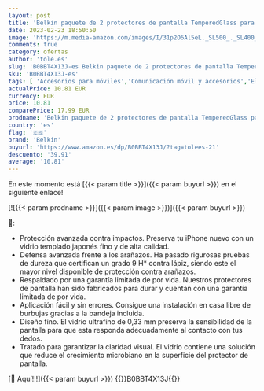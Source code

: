 ```yaml
---
layout: post
title: 'Belkin paquete de 2 protectores de pantalla TemperedGlass para iPhone 14 Pro  aplicación sencilla y sin burbujas con la bandeja incluida  certificación 9H de resistencia  película antiarañazos'
date: 2023-02-23 18:50:50
image: 'https://m.media-amazon.com/images/I/31p2O6Al5eL._SL500_._SL400_.jpg'
comments: true
category: ofertas
author: 'tole.es'
slug: 'B0BBT4X13J-es Belkin paquete de 2 protectores de pantalla TemperedGlass...'
sku: 'B0BBT4X13J-es'
tags: [ 'Accesorios para móviles','Comunicación móvil y accesorios','Electrónica','Mantenimiento, cuidado y reparaciones de teléfonos móviles','Protectores de pantalla para móviles','belkin','iphone','🇪🇸', ]
actualPrice: 10.81 EUR
currency: EUR
price: 10.81
comparePrice: 17.99 EUR
prodname: 'Belkin paquete de 2 protectores de pantalla TemperedGlass para iPhone 14 Pro  aplicación sencilla y sin burbujas con la bandeja incluida  certificación 9H de resistencia  película antiarañazos'
country: 'es'
flag: '🇪🇸'
brand: 'Belkin'
buyurl: 'https://www.amazon.es/dp/B0BBT4X13J/?tag=tolees-21'
descuento: '39.91'
average: '10.81'
---
```


En este momento está [{{< param title >}}]({{< param buyurl >}}) en el siguiente enlace!

[![{{< param prodname >}}]({{< param image >}})]({{< param buyurl >}})

🔎:

- Protección avanzada contra impactos. Preserva tu iPhone nuevo con un vidrio templado japonés fino y de alta calidad.
- Defensa avanzada frente a los arañazos. Ha pasado rigurosas pruebas de dureza que certifican un grado 9 H* contra lápiz, siendo este el mayor nivel disponible de protección contra arañazos.
- Respaldado por una garantía limitada de por vida. Nuestros protectores de pantalla han sido fabricados para durar y cuentan con una garantía limitada de por vida.
- Aplicación fácil y sin errores. Consigue una instalación en casa libre de burbujas gracias a la bandeja incluida.
- Diseño fino. El vidrio ultrafino de 0,33 mm preserva la sensibilidad de la pantalla para que esta responda adecuadamente al contacto con tus dedos.
- Tratado para garantizar la claridad visual. El vidrio contiene una solución que reduce el crecimiento microbiano en la superficie del protector de pantalla.

[🛒 Aquí!!!]({{< param buyurl >}})
{{<world>}}B0BBT4X13J{{</world>}}
